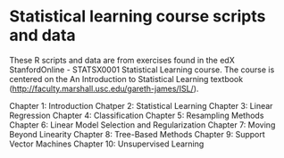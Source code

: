 # Statistical learning course scripts and data

These R scripts and data are from exercises found in the edX StanfordOnline - STATSX0001 Statistical Learning course.
The course is centered on the An Introduction to Statistical Learning textbook (http://faculty.marshall.usc.edu/gareth-james/ISL/).

Chapter 1: Introduction
Chatper 2: Statistical Learning
Chapter 3: Linear Regression
Chapter 4: Classification
Chapter 5: Resampling Methods
Chapter 6: Linear Model Selection and Regularization
Chapter 7: Moving Beyond Linearity
Chapter 8: Tree-Based Methods
Chapter 9: Support Vector Machines
Chapter 10: Unsupervised Learning